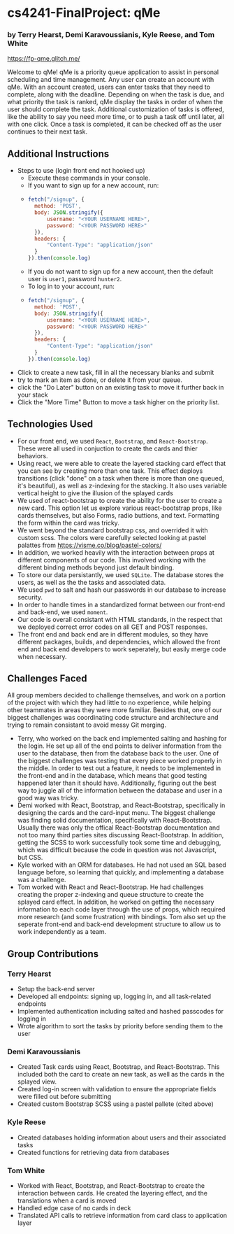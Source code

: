 # cs4241-FinalProject: qMe 
### by Terry Hearst, Demi Karavoussianis, Kyle Reese, and Tom White

https://fp-qme.glitch.me/

Welcome to qMe! qMe is a priority queue application to assist in personal scheduling and time management. Any user can create an account with qMe. With an account created, users can enter tasks that they need to complete, along with the deadline. Depending on when the task is due, and what priority the task is ranked, qMe display the tasks in order of when the user should complete the task. Additional customization of tasks is offered, like the ability to say you need more time, or to push a task off until later, all with one click. Once a task is completed, it can be checked off as the user continues to their next task.

## Additional Instructions
- Steps to use (login front end not hooked up)
  - Execute these commands in your console.
  - If you want to sign up for a new account, run:
  - ```js 
    fetch("/signup", {
      method: 'POST',
      body: JSON.stringify({
          username: "<YOUR USERNAME HERE>",
          password: "<YOUR PASSWORD HERE>"
      }),
      headers: {
          "Content-Type": "application/json"
      }
    }).then(console.log)
  - If you do not want to sign up for a new account, then the default user is `user1`, password `hunter2`.
  - To log in to your account, run:
  - ```js
    fetch("/signup", {
      method: 'POST',
      body: JSON.stringify({
          username: "<YOUR USERNAME HERE>",
          password: "<YOUR PASSWORD HERE>"
      }),
      headers: {
          "Content-Type": "application/json"
      }
    }).then(console.log)

- Click to create a new task, fill in all the necessary blanks and submit
- try to mark an item as done, or delete it from your queue.
- click the "Do Later" button on an existing task to move it further back in your stack
- Click the "More Time" Button to move a task higher on the priority list.

## Technologies Used
- For our front end, we used `React`, `Bootstrap`, and `React-Bootstrap`. These were all used in conjuction to create the cards and thier behaviors.
- Using react, we were able to create the layered stacking card effect that you can see by creating more than one task. This effect deploys transitions (click "done" on a task when there is more than one queued, it's beautiful), as well as z-indexing for the stacking. It also uses variable vertical height to give the illusion of the splayed cards
- We used of react-bootstrap to create the ability for the user to create a new card. This option let us explore various react-bootstrap props, like cards themselves, but also Forms, radio buttions, and text. Formatting the form within the card was tricky.
- We went beyond the standard bootstrap css, and overrided it with custom scss. The colors were carefully selected looking at pastel palattes from https://visme.co/blog/pastel-colors/
- In addition, we worked heavily with the interaction between props at different components of our code. This involved working with the different binding methods beyond just default binding.
- To store our data persistantly, we used `SQLite`. The database stores the users, as well as the the tasks and associated data.
- We used `pwd` to salt and hash our passwords in our database to increase security.
- In order to handle times in a standardized format between our front-end and back-end, we used `moment`.
- Our code is overall consistant with HTML standards, in the respect that we deployed correct error codes on all GET and POST responses.
- The front end and back end are in different modules, so they have different packages, builds, and dependencies, which allowed the front end and back end developers to work seperately, but easily merge code when necessary.


## Challenges Faced
All group members decided to challenge themselves, and work on a portion of the project with which they had little to no experience, while helping other teammates in areas they were more familiar. Besides that, one of our biggest challenges was coordinating code structure and architecture and trying to remain consistant to avoid messy Git merging.
  - Terry, who worked on the back end implemented salting and hashing for the login. He set up all of the end points to deliver information from the user to the database, then from the database back to the user. One of the biggest challenges was testing that every piece worked properly in the middle. In order to test out a feature, it needs to be implemented in the front-end and in the database, which means that good testing happened later than it should have. Additionally, figuring out the best way to juggle all of the information between the database and user in a good way was tricky.
  - Demi worked with React, Bootstrap, and React-Bootstrap, specifically in designing the cards and the card-input menu. The biggest challenge was finding solid documentation, specifically with React-Bootstrap. Usually there was only the offical React-Bootstrap documentation and not too many third parties sites discussing React-Bootstrap.  In addition, getting the SCSS to work successfully took some time and debugging, which was difficult because the code in question was not Javascript, but CSS.
  - Kyle worked with an ORM for databases. He had not used an SQL based language before, so learning that quickly, and implementing a database was a challenge.
  - Tom worked with React and React-Bootstrap. He had challenges creating the proper z-indexing and queue structure to create the splayed card effect. In addition, he worked on getting the necessary information to each code layer through the use of props, which required more research (and some frustration) with bindings. Tom also set up the seperate front-end and back-end development structure to allow us to work independently as a team.

## Group Contributions
### Terry Hearst
- Setup the back-end server
- Developed all endpoints: signing up, logging in, and all task-related endpoints
- Implemented authentication including salted and hashed passcodes for logging in
- Wrote algorithm to sort the tasks by priority before sending them to the user
### Demi Karavoussianis
- Created Task cards using React, Bootstrap, and React-Bootstrap. This included both the card to create an new task, as well as the cards in the splayed view.
- Created log-in screen with validation to ensure the appropriate fields were filled out before submitting
- Created custom Bootstrap SCSS using a pastel pallete (cited above)
### Kyle Reese
- Created databases holding information about users and their associated tasks
- Created functions for retrieving data from databases
### Tom White
- Worked with React, Bootstrap, and React-Bootstrap to create the interaction between cards. He created the layering effect, and the translations when a card is moved
- Handled edge case of no cards in deck
- Translated API calls to retrieve information from card class to application layer


